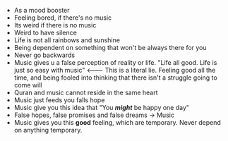 - As a mood booster
- Feeling bored, if there's no music
- Its weird if there is no music
- Weird to have silence
- Life is not all rainbows and sunshine
- Being dependent on something that won't be always there for you
- Never go backwards
- Music gives u a false perception of reality or life. "Life all good. Life is just so easy with music" <--- This is a literal lie. Feeling good all the time, and being fooled into thinking that there isn't a struggle going to come will
- Quran and music cannot reside in the same heart
- Music just feeds you falls hope
- Music give you this idea that "You **_might_** be happy one day"
- False hopes, false promises and false dreams -> Music
- Music gives you this **good** feeling, which are temporary. Never depend on anything temporary.
